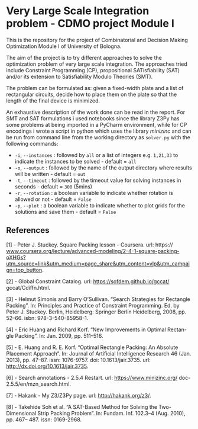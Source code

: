 # Very Large Scale Integration problem - CDMO project Module I

This is the repository for the project of Combinatorial and Decision Making Optimization Module I of University of Bologna.

The aim of the project is to try different approaches to solve the optimization problem of very large scale integration. The approaches tried 
include Constraint Programming (CP), propositional SATisfiability (SAT) and/or its extension to Satisfiability Modulo Theories (SMT).

The problem can be formulated as: given a fixed-width plate and a list of rectangular circuits, decide how to place them
on the plate so that the length of the final device is minimized. 

An exhaustive description of the work done can be read in the report. For SMT and SAT formulations i used notebooks since the library Z3Py has some problems
at being imported in a PyCharm environment, while for CP encodings i wrote a script in python which uses the library _minizinc_ and can be run from command 
line from the working directory as `solver.py` with the following commands:

  - `-i`, `--instances` : followed by `all` or a list of integers e.g. `1,21,33` to indicate the instances to be solved - default = `all`
  - `-o`, `--output` : followed by the name of the output directory where results will be written - default = `out`
  - `-t`, `--timeout` : followed by the timeout value for solving instances in seconds - default = `300` (5mins)
  - `-r`, `--rotation` : a boolean variable to indicate whether rotation is allowed or not - default = `False`
  - `-p`, `--plot` : a boolean variable to indicate whether to plot grids for the solutions and save them - default = `False`

## References

[1] -  Peter J. Stuckey. Square Packing lesson - Coursera. url: https://
www.coursera.org/lecture/advanced-modeling/2-4-1-square-packing-oXHGs?utm_source=link&utm_medium=page_share&utm_content=vlp&utm_campaign=top_button.

[2] - Global Constraint Catalog. url: https://sofdem.github.io/gccat/
gccat/Cdiffn.html.

[3] - Helmut Simonis and Barry O’Sullivan. “Search Strategies for Rectangle
Packing”. In: Principles and Practice of Constraint Programming. Ed. by
Peter J. Stuckey. Berlin, Heidelberg: Springer Berlin Heidelberg, 2008,
pp. 52–66. isbn: 978-3-540-85958-1.

[4] - Eric Huang and Richard Korf. “New Improvements in Optimal Rectan-
gle Packing”. In: Jan. 2009, pp. 511–516.

[5] - E. Huang and R. E. Korf. “Optimal Rectangle Packing: An Absolute
Placement Approach”. In: Journal of Artificial Intelligence Research 46
(Jan. 2013), pp. 47–87. issn: 1076-9757. doi: 10.1613/jair.3735. url:
http://dx.doi.org/10.1613/jair.3735.

[6] - Search annotations - 2.5.4 Restart. url: https://www.minizinc.org/
doc-2.5.5/en/mzn_search.html.

[7] - Hakank - My Z3/Z3Py page. url: http://hakank.org/z3/.

[8] - Takehide Soh et al. “A SAT-Based Method for Solving the Two-Dimensional
Strip Packing Problem”. In: Fundam. Inf. 102.3–4 (Aug. 2010), pp. 467–
487. issn: 0169-2968.
